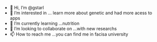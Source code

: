 - 👋 Hi, I’m @gstarl
- 👀 I’m interested in ... learn more about genetic and had more acess to apps
- 🌱 I’m currently learning ...nutrition
- 💞️ I’m looking to collaborate on ...with new researchs
- 📫 How to reach me ...you can find me in facisa university

<!---
gstarl/gstarl is a ✨ special ✨ repository because its `README.md` (this file) appears on your GitHub profile.
You can click the Preview link to take a look at your changes.
--->

